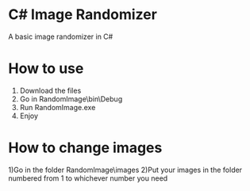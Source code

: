 # C# Image Randomizer
A basic image randomizer in C#

# How to use
1) Download the files
3) Go in RandomImage\bin\Debug
4) Run RandomImage.exe
5) Enjoy

# How to change images
1)Go in the folder RandomImage\images
2)Put your images in the folder numbered from 1 to whichever number you need
